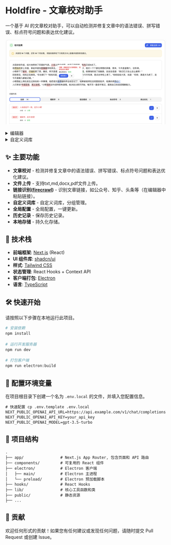 # Holdfire - 文章校对助手

一个基于 AI 的文章校对助手，可以自动检测并修复文章中的语法错误、拼写错误、标点符号问题和表达优化建议。

![应用截图](public/placeholder.png)

<details>
<summary>编辑器</summary>
<img src="public/placeholder-input.png" alt="文本/文件识别">
</details>

<details>
<summary>自定义词库</summary>
<img src="public/placeholder-thesaurus.png" alt="自定义词库">
</details>

## ✨ 主要功能

- **文章校对** - 检测并修复文章中的语法错误、拼写错误、标点符号问题和表达优化建议。
- **文件上传** - 支持txt,md,docx,pdf文件上传。
- **链接识别([firecrawl](https://firecrawl.dev))** - 识别文章链接，如公众号、知乎、头条等（在编辑器中粘贴链接）。
- **自定义词库** - 自定义词库，分组管理。
- **全局配置** - 全局配置，一键更新。
- **历史记录** - 保存历史记录。
- **本地存储** - 持久化存储。

## 🚀 技术栈

- **前端框架**: [Next.js](https://nextjs.org/) (React)
- **UI 组件库**: [shadcn/ui](https://ui.shadcn.com/)
- **样式**: [Tailwind CSS](https://tailwindcss.com/)
- **状态管理**: React Hooks + Context API
- **客户端打包**: [Electron](https://www.electronjs.org/)
- **语言**: [TypeScript](https://www.typescriptlang.org/)

## 🛠️ 快速开始

请按照以下步骤在本地运行此项目。

```bash
# 安装依赖
npm install

# 运行开发服务器
npm run dev

# 打包客户端
npm run electron:build
```

## 📝 配置环境变量

在项目根目录下创建一个名为 `.env.local` 的文件，并填入您配置信息。

```plaintext
# 快速配置 cp .env.template .env.local
NEXT_PUBLIC_OPENAI_API_URL=https://api.example.com/v1/chat/completions
NEXT_PUBLIC_OPENAI_API_KEY=your_api_key
NEXT_PUBLIC_OPENAI_MODEL=gpt-3.5-turbo
```

## 📂 项目结构

```
.
├── app/                # Next.js App Router, 包含页面和 API 路由
├── components/         # 可复用的 React 组件
├── electron/           # Electron 客户端
│   ├── main/           # Electron 主进程
│   └── preload/        # Electron 预加载脚本
├── hooks/              # React Hooks
├── lib/                # 核心工具函数和类
├── public/             # 静态资源
├── ...
```

## 🤝 贡献

欢迎任何形式的贡献！如果您有任何建议或发现任何问题，请随时提交 Pull Request 或创建 Issue。

